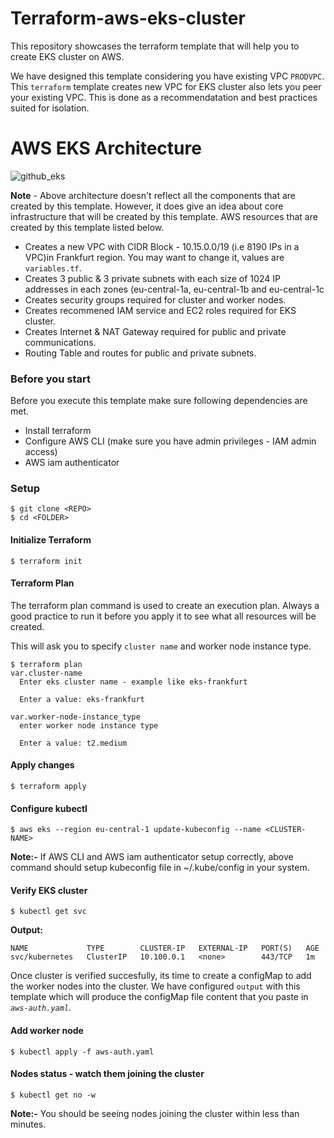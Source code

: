 # Terraform-aws-eks-cluster
This repository showcases the terraform template that will help you to create EKS cluster on AWS. 

We have designed this template considering you have existing VPC `PRODVPC`. This `terraform` template creates new VPC for EKS cluster also lets you peer your existing VPC. This is done as a recommendatation and best practices suited for isolation.

# AWS EKS Architecture
![github_eks](https://user-images.githubusercontent.com/38158144/60167519-e29fa700-9820-11e9-9ecc-86be99973cd7.png)

**Note** - Above architecture doesn't reflect all the components that are created by this template. However, it does give an idea about core infrastructure that will be created by this template. AWS resources that are created by this template listed below.

- Creates a new VPC with CIDR Block - 10.15.0.0/19 (i.e 8190 IPs in a VPC)in Frankfurt region. You may want to change it, values are `variables.tf`.
- Creates 3 public & 3 private subnets with each size of 1024 IP addresses in each zones (eu-central-1a, eu-central-1b and eu-central-1c
- Creates security groups required for cluster and worker nodes.
- Creates recommened IAM service and EC2 roles required for EKS cluster.
- Creates Internet & NAT Gateway required for public and private communications.
- Routing Table and routes for public and private subnets.


### Before you start
Before you execute this template make sure following dependencies are met.

- Install terraform
- Configure AWS CLI (make sure you have admin privileges - IAM admin access)
- AWS iam authenticator


### Setup
```
$ git clone <REPO>
$ cd <FOLDER>
```

#### Initialize Terraform
```
$ terraform init
```

#### Terraform Plan
The terraform plan command is used to create an execution plan. Always a good practice to run it before you apply it to see what all resources will be created.

This will ask you to specify `cluster name` and worker node instance type. 

```
$ terraform plan
var.cluster-name
  Enter eks cluster name - example like eks-frankfurt

  Enter a value: eks-frankfurt

var.worker-node-instance_type
  enter worker node instance type

  Enter a value: t2.medium
```

#### Apply changes
```
$ terraform apply
```

#### Configure kubectl
```
$ aws eks --region eu-central-1 update-kubeconfig --name <CLUSTER-NAME>
```
**Note:-** If AWS CLI and AWS iam authenticator setup correctly, above command should setup kubeconfig file in ~/.kube/config in your system.

#### Verify EKS cluster
```
$ kubectl get svc
```

**Output:**
```
NAME             TYPE        CLUSTER-IP   EXTERNAL-IP   PORT(S)   AGE
svc/kubernetes   ClusterIP   10.100.0.1   <none>        443/TCP   1m
```

Once cluster is verified succesfully, its time to create a configMap to add the worker nodes into the cluster. We have configured `output` with this template which will produce the configMap file content that you paste in *`aws-auth.yaml`*.

#### Add worker node
```
$ kubectl apply -f aws-auth.yaml
```

#### Nodes status - watch them joining the cluster
```
$ kubectl get no -w
```
**Note:-** You should be seeing nodes joining the cluster within less than minutes.


